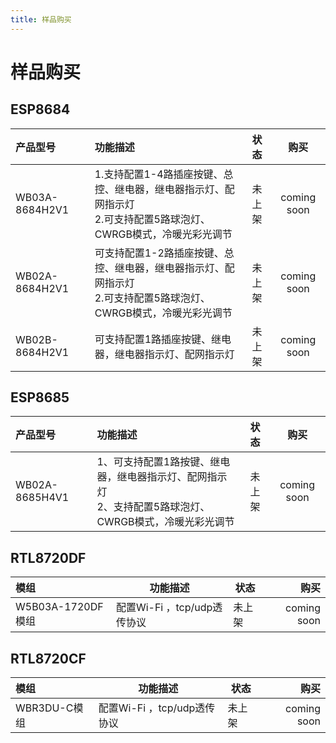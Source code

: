 ```yaml
---
title: 样品购买
---
```



# 样品购买


<!-- ## 麦克风阵列

产品型号                   | 功能描述                  |状态               |购买                                 
:------------------------ | :------------------------| :---------------: | :----------------: 
FTXU316_LA_7MIC_V1评估板   | 7MIC无感本地扩音评估板    | On Sale       |[FTXU316_LA_7MIC_V1评估板](https://detail.1688.com/offer/782121048089.html?_t=1714030593860&spm=a2615.7691456.co_1_0_wangpu_score_0_0_0_0_0_0_0000_0.0)
FTXU316_LA_7MIC_V1套件     | 7MIC无感本地扩音PCBA套件  | On Sale      |[FTXU316_LA_7MIC_V1套件](https://detail.1688.com/offer/781959298593.html?_t=1714031259934&spm=a2615.7691456.co_1_0_wangpu_score_0_0_0_0_0_0_0000_0.0)


## USB HiFi声卡

产品型号                   | 功能描述                  |状态               |购买                                 
:------------------------ | :------------------------| :---------------: | :----------------: 
PBAX316-90108MV1评估板     | USB桌面高清音频解码器评估板 | On Sale       |[PBAX316-90108MV1评估板](https://detail.1688.com/offer/777797040060.html?_t=1714031300727&spm=a2615.7691456.co_1_0_wangpu_score_0_0_0_0_0_0_0000_0.0)
A316-1926V1               | USB多路高清音频解码器模组  | On Sale      |[A316-1926V1](https://detail.1688.com/offer/781956090278.html?_t=1714031321311&spm=a2615.7691456.co_1_0_wangpu_score_0_0_0_0_0_0_0000_0.0) -->


## ESP8684

| 产品型号                   | 功能描述                 |状态               |购买                 |                          
| :------------------------ | :------------------------| :---------------: | :----------------: |
| WB03A-8684H2V1 |  1.支持配置1-4路插座按键、总控、继电器，继电器指示灯、配网指示灯<br>2.可支持配置5路球泡灯、CWRGB模式，冷暖光彩光调节  |        未上架        |  coming soon         |
| WB02A-8684H2V1  |  可支持配置1-2路插座按键、总控、继电器，继电器指示灯、配网指示灯<br>2.可支持配置5路球泡灯、CWRGB模式，冷暖光彩光调节   |        未上架        |   coming soon         |
| WB02B-8684H2V1  |  可支持配置1路插座按键、继电器，继电器指示灯、配网指示灯     |        未上架        |   coming soon         |


## ESP8685

| 产品型号                   | 功能描述                 |状态               |购买                 |                          
| :------------------------ | :------------------------| :---------------: | :----------------: |
| WB02A-8685H4V1  |  1、可支持配置1路按键、继电器，继电器指示灯、配网指示灯<br>2、支持配置5路球泡灯、CWRGB模式，冷暖光彩光调节   |        未上架        |   coming soon |

## RTL8720DF

|    模组    |   功能描述    |   状态   |   购买   |
|:-------| -------- | ------| ------: |
| W5B03A-1720DF模组 |       配置Wi-Fi ，tcp/udp透传协议          |  未上架 | coming soon |

<!-- 
|    开发板    |     功能描述     |   状态   |   购买   |
|:-------| ---------------| ------| ------: |
| NodeMcu-8720DFV1开发板 |        支持W5B03A-1720DF的功能开发        |  未上架 | coming soon | -->

## RTL8720CF

|    模组    |    功能描述     |   状态   |   购买   |
|:-------| ---------- | ------| ------: |
| WBR3DU-C模组 |       配置Wi-Fi ，tcp/udp透传协议        |  未上架 | coming soon |

